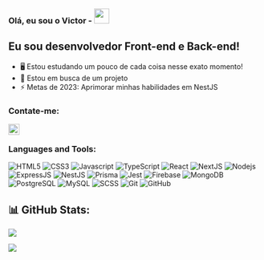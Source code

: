 ### Olá, eu sou o Victor - <img src="https://raw.githubusercontent.com/aemmadi/aemmadi/master/wave.gif" width="30">

## Eu sou desenvolvedor Front-end e Back-end!

- 🖥 Estou estudando um pouco de cada coisa nesse exato momento!
- 🤞 Estou em busca de um projeto
- ⚡ Metas de 2023: Aprimorar minhas habilidades em NestJS

### Contate-me:

[<img align="left" alt="victor | Twitter" width="22px" src="https://cdn.jsdelivr.net/npm/simple-icons@v3/icons/twitter.svg" />][twitter]

<br />

### Languages and Tools:

![HTML5](https://img.shields.io/badge/-HTML5-E34F26?style=flat-square&logo=html5&logoColor=white)
![CSS3](https://img.shields.io/badge/-CSS3-1572B6?style=flat-square&logo=css3)
![Javascript](https://img.shields.io/badge/-Javascript-black?style=flat-square&logo=javascript)
![TypeScript](https://img.shields.io/badge/-TypeScript-007ACC?style=flat-square&logo=typescript&logoColor=white)
![React](https://img.shields.io/badge/-React-black?style=flat-square&logo=react)
![NextJS](https://img.shields.io/badge/-NextJS-black?style=flat-square&logo=next.js)
![Nodejs](https://img.shields.io/badge/-Nodejs-black?style=flat-square&logo=node.js)
![ExpressJS](https://img.shields.io/badge/-ExpressJS-black?style=flat-square&logo=express)
![NestJS](https://img.shields.io/badge/-NestJS-black?style=flat-square&logo=nestjs)
![Prisma](https://img.shields.io/badge/-Prisma-black?style=flat-square&logo=prisma)
![Jest](https://img.shields.io/badge/-Jest-black?style=flat-square&logo=jest)
![Firebase](https://img.shields.io/badge/-Firebase-black?style=flat-square&logo=firebase)
![MongoDB](https://img.shields.io/badge/-MongoDB-black?style=flat-square&logo=mongodb)
![PostgreSQL](https://img.shields.io/badge/-PostgreSQL-336791?style=flat-square&logo=postgresql&logoColor=white)
![MySQL](https://img.shields.io/badge/-MySQL-black?style=flat-square&logo=mysql&logoColor=white)
![SCSS](https://img.shields.io/badge/-SCSS-black?style=flat-square&logo=sass)
![Git](https://img.shields.io/badge/-Git-black?style=flat-square&logo=git)
![GitHub](https://img.shields.io/badge/-GitHub-181717?style=flat-square&logo=github)

## 📊 GitHub Stats:
<a href="#">
  <img align="center" src="https://streak-stats.demolab.com/?user=victorpavoni&theme=dark" />
</a>
<p>
  <img align="center" src="https://github-readme-stats.vercel.app/api/top-langs/?username=victorpavoni&layout=compact&theme=dark&hide=shell,scss" />
</p>

[twitter]: https://twitter.com/evictorp
